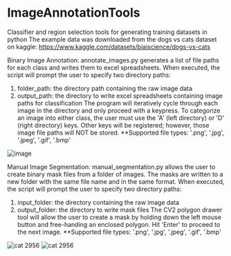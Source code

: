 # ImageAnnotationTools
Classifier and region selection tools for generating training datasets in python
The example data was downloaded from the dogs vs cats dataset on kaggle: https://www.kaggle.com/datasets/biaiscience/dogs-vs-cats

Binary Image Annotation:
annotate_images.py generates a list of file paths for each class and writes them to excel spreadsheets. When executed, the script will prompt the user to specify two directory paths:
  1) folder_path: the directory path containing the raw image data
  2) output_path: the directory to write excel spreadsheets containing image paths for classification
The program will iteratively cycle through each image in the directory and only proceed with a keypress. To categorize an image into either class, the user must use the 'A' (left directory) or 'D' (right directory) keys. Other keys will be registered; however, those image file paths will NOT be stored.
**Supported file types: '.png', '.jpg', '.jpeg', '.gif', '.bmp'

![image](https://github.com/humzaashraf1/ImageAnnotationTools/assets/121640997/ebf02b68-625c-4a35-a15e-64f850716a83)

Manual Image Segmentation:
manual_segmentation.py allows the user to create binary mask files from a folder of images. The masks are written to a new folder with the same file name and in the same format. When executed, the script will prompt the user to specify two directory paths:
  1) input_folder: the directory containing the raw image data
  2) output_folder: the directory to write mask files
The CV2 polygon drawer tool will allow the user to create a mask by holding down the left mouse button and free-handing an enclosed polygon. Hit 'Enter' to proceed to the next image.
**Supported file types: '.png', '.jpg', '.jpeg', '.gif', '.bmp'

![cat 2956](https://github.com/humzaashraf1/ImageAnnotationTools/assets/121640997/a7d44628-73f3-4e3d-a7d4-efa73db25944)
![cat 2956](https://github.com/humzaashraf1/ImageAnnotationTools/assets/121640997/12699377-e683-4af5-af2d-ac8b62757519)
